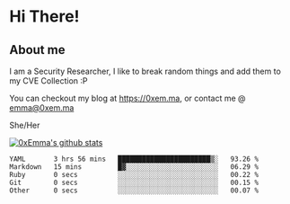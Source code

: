 # Hi There!

## About me
I am a Security Researcher, I like to break random things and add them to my CVE Collection :P 

You can checkout my blog at https://0xem.ma, or contact me @ [emma@0xem.ma](mailto:emma@0xem.ma)

She/Her

[![0xEmma's github stats](https://github-readme-stats.vercel.app/api?username=0xEmma&count_private=true&show_icons=true&theme=dark)](https://github.com/0xEmma)
<!--START_SECTION:waka-->

```text
YAML       3 hrs 56 mins   ███████████████████████▒░   93.26 %
Markdown   15 mins         █▓░░░░░░░░░░░░░░░░░░░░░░░   06.29 %
Ruby       0 secs          ░░░░░░░░░░░░░░░░░░░░░░░░░   00.22 %
Git        0 secs          ░░░░░░░░░░░░░░░░░░░░░░░░░   00.15 %
Other      0 secs          ░░░░░░░░░░░░░░░░░░░░░░░░░   00.07 %
```

<!--END_SECTION:waka-->
